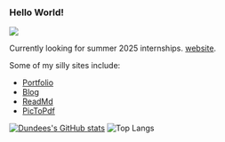 ### Hello World!
![](https://komarev.com/ghpvc/?username=dundeezhang)

Currently looking for summer 2025 internships. [website](https://dundeezhang.com).

Some of my silly sites include:
* [Portfolio](https://dundeezhang.com)
* [Blog](https://dundeezhang.com/blog)
* [ReadMd](https://readmd.dhz.app)
* [PicToPdf](https://pictopdf.dhz.app)

[![Dundees's GitHub stats](https://github-readme-stats.vercel.app/api?username=dundeezhang)](https://github.com/dundeezhang/github-readme-stats) ![Top Langs](https://github-readme-stats.vercel.app/api/top-langs/?username=dundeezhang&layout=compact)
